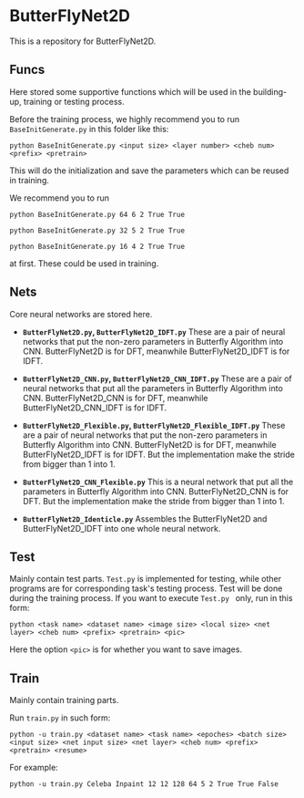 # ButterFlyNet2D
This is a repository for ButterFlyNet2D.

## Funcs
Here stored some supportive functions which will be used in the building-up, training or testing process.

Before the training process, we highly recommend you to run ``` BaseInitGenerate.py ``` in this folder like this:
```
python BaseInitGenerate.py <input size> <layer number> <cheb num> <prefix> <pretrain>    
```
This will do the initialization and save the parameters which can be reused in training.

We recommend you to run 
```
python BaseInitGenerate.py 64 6 2 True True
```
```
python BaseInitGenerate.py 32 5 2 True True
```
```
python BaseInitGenerate.py 16 4 2 True True
```
at first. These could be used in training.

## Nets

Core neural networks are stored here.

- **```ButterFlyNet2D.py```, ```ButterFlyNet2D_IDFT.py```**
These are a pair of neural networks that put the non-zero parameters in Butterfly Algorithm into CNN. ButterFlyNet2D is for DFT, meanwhile ButterFlyNet2D_IDFT is for IDFT.  

- **```ButterFlyNet2D_CNN.py```, ```ButterFlyNet2D_CNN_IDFT.py```**
These are a pair of neural networks that put all the parameters in Butterfly Algorithm into CNN. ButterFlyNet2D_CNN is for DFT, meanwhile ButterFlyNet2D_CNN_IDFT is for IDFT.

- **```ButterFlyNet2D_Flexible.py```, ```ButterFlyNet2D_Flexible_IDFT.py```**
These are a pair of neural networks that put the non-zero parameters in Butterfly Algorithm into CNN. ButterFlyNet2D is for DFT, meanwhile ButterFlyNet2D_IDFT is for IDFT. But the implementation make the stride from bigger than 1 into 1.

- **```ButterFlyNet2D_CNN_Flexible.py```**
This is a neural network that put all the parameters in Butterfly Algorithm into CNN. ButterFlyNet2D_CNN is for DFT. But the implementation make the stride from bigger than 1 into 1.

- **```ButterFlyNet2D_Identicle.py```**
  Assembles the ButterFlyNet2D and ButterFlyNet2D_IDFT into one whole neural network.


## Test
Mainly contain test parts. ```Test.py``` is implemented for testing, while other programs are for corresponding task's testing process. Test will be done during the training process. If you want to execute ```Test.py ``` only, run in this form:
```
python <task name> <dataset name> <image size> <local size> <net layer> <cheb num> <prefix> <pretrain> <pic>
```
Here the option ```<pic>``` is for whether you want to save images.

## Train

Mainly contain training parts. 

Run ``` train.py ``` in such form:

```
python -u train.py <dataset name> <task name> <epoches> <batch size> <input size> <net input size> <net layer> <cheb num> <prefix> <pretrain> <resume>
```

For example:
```
python -u train.py Celeba Inpaint 12 12 128 64 5 2 True True False
```


